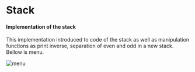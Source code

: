 # Stack
#### Implementation of the stack

<p style="text-algn:justify">This implementation introduced to code of the stack as well as manipulation functions as print inverse, separation of even and odd in a new stack. Bellow is menu. </p>

![menu]()